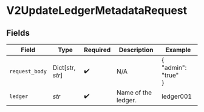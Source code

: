 # V2UpdateLedgerMetadataRequest


## Fields

| Field               | Type                | Required            | Description         | Example             |
| ------------------- | ------------------- | ------------------- | ------------------- | ------------------- |
| `request_body`      | Dict[str, *str*]    | :heavy_check_mark:  | N/A                 | {<br/>"admin": "true"<br/>} |
| `ledger`            | *str*               | :heavy_check_mark:  | Name of the ledger. | ledger001           |